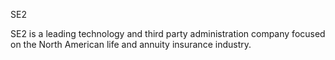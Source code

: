 SE2

SE2 is a leading technology and third party administration company focused on the North American life and annuity insurance industry.